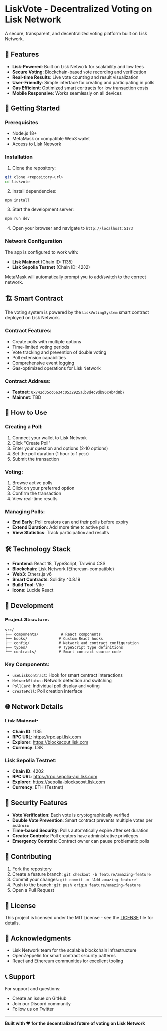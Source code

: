 # LiskVote - Decentralized Voting on Lisk Network

A secure, transparent, and decentralized voting platform built on Lisk Network.

## 🚀 Features

- **Lisk-Powered**: Built on Lisk Network for scalability and low fees
- **Secure Voting**: Blockchain-based vote recording and verification
- **Real-time Results**: Live vote counting and result visualization
- **User-Friendly**: Simple interface for creating and participating in polls
- **Gas Efficient**: Optimized smart contracts for low transaction costs
- **Mobile Responsive**: Works seamlessly on all devices

## 🌟 Getting Started

### Prerequisites

- Node.js 18+ 
- MetaMask or compatible Web3 wallet
- Access to Lisk Network

### Installation

1. Clone the repository:
```bash
git clone <repository-url>
cd liskvote
```

2. Install dependencies:
```bash
npm install
```

3. Start the development server:
```bash
npm run dev
```

4. Open your browser and navigate to `http://localhost:5173`

### Network Configuration

The app is configured to work with:
- **Lisk Mainnet** (Chain ID: 1135)
- **Lisk Sepolia Testnet** (Chain ID: 4202)

MetaMask will automatically prompt you to add/switch to the correct network.

## 🏗️ Smart Contract

The voting system is powered by the `LiskVotingSystem` smart contract deployed on Lisk Network.

### Contract Features:
- Create polls with multiple options
- Time-limited voting periods
- Vote tracking and prevention of double voting
- Poll extension capabilities
- Comprehensive event logging
- Gas-optimized operations for Lisk Network

### Contract Address:
- **Testnet**: `0x742d35cc6634c0532925a3b8d4c9db96c4b4d8b7`
- **Mainnet**: TBD

## 📱 How to Use

### Creating a Poll:
1. Connect your wallet to Lisk Network
2. Click "Create Poll" 
3. Enter your question and options (2-10 options)
4. Set the poll duration (1 hour to 1 year)
5. Submit the transaction

### Voting:
1. Browse active polls
2. Click on your preferred option
3. Confirm the transaction
4. View real-time results

### Managing Polls:
- **End Early**: Poll creators can end their polls before expiry
- **Extend Duration**: Add more time to active polls
- **View Statistics**: Track participation and results

## 🛠️ Technology Stack

- **Frontend**: React 18, TypeScript, Tailwind CSS
- **Blockchain**: Lisk Network (Ethereum-compatible)
- **Web3**: Ethers.js v6
- **Smart Contracts**: Solidity ^0.8.19
- **Build Tool**: Vite
- **Icons**: Lucide React

## 🔧 Development

### Project Structure:
```
src/
├── components/          # React components
├── hooks/              # Custom React hooks
├── config/             # Network and contract configuration
├── types/              # TypeScript type definitions
└── contracts/          # Smart contract source code
```

### Key Components:
- `useLiskContract`: Hook for smart contract interactions
- `NetworkStatus`: Network detection and switching
- `PollCard`: Individual poll display and voting
- `CreatePoll`: Poll creation interface

## 🌐 Network Details

### Lisk Mainnet:
- **Chain ID**: 1135
- **RPC URL**: https://rpc.api.lisk.com
- **Explorer**: https://blockscout.lisk.com
- **Currency**: LSK

### Lisk Sepolia Testnet:
- **Chain ID**: 4202
- **RPC URL**: https://rpc.sepolia-api.lisk.com
- **Explorer**: https://sepolia-blockscout.lisk.com
- **Currency**: ETH (Testnet)

## 🔐 Security Features

- **Vote Verification**: Each vote is cryptographically verified
- **Double Vote Prevention**: Smart contract prevents multiple votes per address
- **Time-based Security**: Polls automatically expire after set duration
- **Creator Controls**: Poll creators have administrative privileges
- **Emergency Controls**: Contract owner can pause problematic polls

## 🤝 Contributing

1. Fork the repository
2. Create a feature branch: `git checkout -b feature/amazing-feature`
3. Commit your changes: `git commit -m 'Add amazing feature'`
4. Push to the branch: `git push origin feature/amazing-feature`
5. Open a Pull Request

## 📄 License

This project is licensed under the MIT License - see the [LICENSE](LICENSE) file for details.

## 🙏 Acknowledgments

- Lisk Network team for the scalable blockchain infrastructure
- OpenZeppelin for smart contract security patterns
- React and Ethereum communities for excellent tooling

## 📞 Support

For support and questions:
- Create an issue on GitHub
- Join our Discord community
- Follow us on Twitter

---

**Built with ❤️ for the decentralized future of voting on Lisk Network**